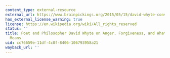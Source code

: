 ```yaml
---
content_type: external-resource
external_url: https://www.brainpickings.org/2015/05/15/david-whyte-consolations-anger-forgiveness-maturity/
has_external_license_warning: true
license: https://en.wikipedia.org/wiki/All_rights_reserved
status: ''
title: Poet and Philosopher David Whyte on Anger, Forgiveness, and What Maturity Really
  Means
uid: cc76659e-11df-4c0f-8406-106793958a21
wayback_url: ''
---
```

